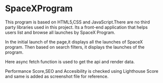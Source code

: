 # SpaceXProgram

This program is based on HTML5,CSS and JavaScript.There are no third party libraries used in this project.
Its a front-end application that helps users list and browse all launches by SpaceX Program.

In the initial launch of the page,it displays all the launches of SpaceX program.
Then based on search filters, it displays the launches of the program.

Here async fetch function is used to get the api and render data.

Performance Score,SEO and Accesibility is checked using Lighthouse Score and same is added as screenshot file for reference.
